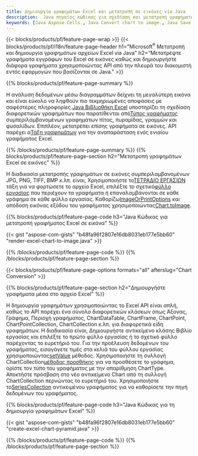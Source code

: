 ```yaml
---
title: Δημιουργία γραφημάτων Excel και μετατροπή σε εικόνες via Java
description:  Java πηγαίος κώδικας για σχεδίαση και μετατροπή γραφήματος ή διαγράμματος στο Microsoft Excel χρησιμοποιώντας τη Βιβλιοθήκη Java.
keywords: [Java Aspose.Cells., Java Convert chart to image., Java Save chart to image., Java chart to image., create charts in Java., insert charts in Java., manage charts in Java]
---
```

{{< blocks/products/pf/feature-page-wrap >}}
{{< blocks/products/pf/i18n/feature-page-header h1="Microsoft<sup>&reg;</sup> Μετατροπή και δημιουργία γραφημάτων αρχείων Excel via Java" h2="Μετατρέψτε γραφήματα εγγράφων του Excel σε εικόνες καθώς και δημιουργήστε διάφορα γραφήματα χρησιμοποιώντας API από την πλευρά του διακομιστή εντός εφαρμογών που βασίζονται σε Java." >}}


{{% blocks/products/pf/feature-page-summary %}}

 Η ανάλυση δεδομένων μέσω διαγραμμάτων δείχνει τη μεγαλύτερη εικόνα και είναι εύκολο να ληφθούν πιο τεκμηριωμένες αποφάσεις με σαφέστερες πληροφορίες.[Java Βιβλιοθήκη Excel](/cells/el/java/) υποστηρίζει τη σχεδίαση διαφορετικών γραφημάτων που παρατίθενται από[Τύπος γραφήματος](https://reference.aspose.com/cells/java/com.aspose.cells/ChartType) συμπεριλαμβανομένων γραφημάτων πίτας, πυραμίδας, γραμμών και φυσαλίδων. Επιπλέον, μετατρέπει επίσης γραφήματα σε εικόνες. API παρέχει α[Τάξη γραφημάτων](https://reference.aspose.com/cells/java/com.aspose.cells/Chart) για την αναπαράσταση ενός ενιαίου γραφήματος Excel.

{{% /blocks/products/pf/feature-page-summary %}}
{{% blocks/products/pf/feature-page-section h2="Μετατροπή γραφημάτων Excel σε εικόνες" %}}

 Η διαδικασία μετατροπής γραφημάτων σε εικόνες συμπεριλαμβανομένων JPG, PNG, TIFF, BMP κ.λπ. είναι, Χρησιμοποιήστε το[ΤΕΤΡΑΔΙΟ ΕΡΓΑΣΙΩΝ](https://reference.aspose.com/java/cells/com.aspose.cells/workbook) τάξη για να φορτώσετε το αρχείο Excel, επιλέξτε το σχετικό[φύλλο εργασίας](https://reference.aspose.com/cells/java/com.aspose.cells/worksheet) που περιέχουν τα γραφήματα ή επαναλαμβάνονται σε κάθε γράφημα σε κάθε φύλλο εργασίας. Καθορίζω[ImageOrPrintOptions](https://reference.aspose.com/cells/java/com.aspose.cells/ImageOrPrintOptions) και απόδοση εικόνας εξόδου του γραφήματος χρησιμοποιώντας[Chart.toImage](https://reference.aspose.com/cells/java/com.aspose.cells/chart#toImage(java.io.OutputStream,%20com.aspose.cells.ImageOrPrintOptions)).


{{% blocks/products/pf/feature-page-code h3="Java Κώδικας για μετατροπή γραφήματος Excel σε εικόνα" %}}

{{< gist "aspose-com-gists" "b48fa96f2807e16db8031eb177e5bb60" "render-excel-chart-to-image.java" >}}

{{% /blocks/products/pf/feature-page-code %}}
{{% /blocks/products/pf/feature-page-section %}}

{{< blocks/products/pf/feature-page-options formats="all" afterslug="Chart Conversion" >}}


{{% blocks/products/pf/feature-page-section h2="Δημιουργήστε γραφήματα μέσα στο αρχείο Excel" %}}

Η δημιουργία γραφημάτων χρησιμοποιώντας το Excel API είναι απλή, καθώς το API παρέχει ένα σύνολο διαφορετικών κλάσεων όπως Άξονας, Γράφημα, Περιοχή γραφήματος, ChartDataTable, ChartFrame, ChartPoint, ChartPointCollection, ChartCollection κ.λπ. για διαφορετικά είδη γραφημάτων. Η διαδικασία είναι, Δημιουργήστε αντικείμενο κλάσης Βιβλίο εργασίας και επιλέξτε το πρώτο φύλλο εργασίας ή το σχετικό φύλλο παρέχοντας το ευρετήριό του. Για την προέλευση δεδομένων του γραφήματος, εισαγάγετε τιμές στα κελιά του φύλλου εργασίας χρησιμοποιώντας[setValue](https://reference.aspose.com/cells/java/com.aspose.cells/cell#Value) μέθοδος. Χρησιμοποιήστε τη συλλογή ChartCollection[μέθοδος προσθήκης](https://reference.aspose.com/cells/java/com.aspose.cells/chartcollection#add(int,%20int,%20int,%20int,%20int) ) για να προσθέσετε το γράφημα, ορίστε τον τύπο του γραφήματος με την απαρίθμηση ChartType. Αποκτήστε πρόσβαση στο νέο αντικείμενο Chart από τη συλλογή ChartCollection περνώντας το ευρετήριό του. Χρησιμοποιήστε το[SeriesCollection](https://reference.aspose.com/cells/java/com.aspose.cells/SeriesCollection) αντικειμένου γραφήματος για να καθορίσετε την πηγή δεδομένων του γραφήματος.

{{% blocks/products/pf/feature-page-code h3="Java Κώδικας για τη δημιουργία γραφημάτων Excel" %}}

{{< gist "aspose-com-gists" "b48fa96f2807e16db8031eb177e5bb60" "create-excel-chart-pyramid.java" >}}

{{% /blocks/products/pf/feature-page-code %}}
{{% /blocks/products/pf/feature-page-section %}}
